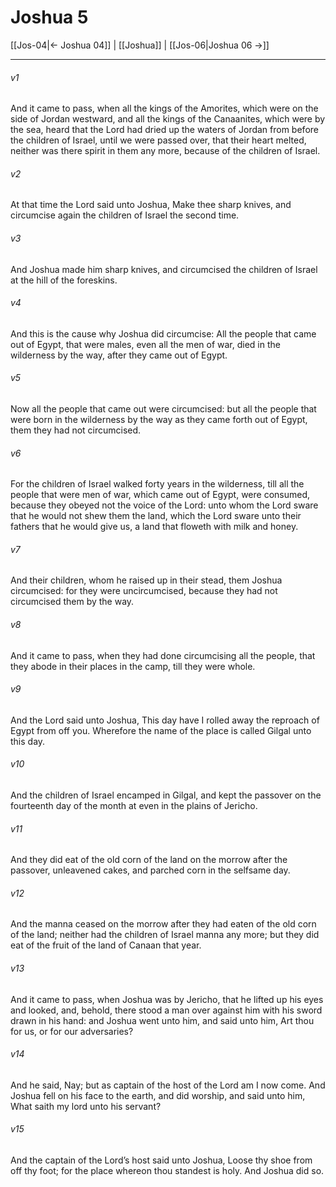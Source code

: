 # Joshua 5

[[Jos-04|← Joshua 04]] | [[Joshua]] | [[Jos-06|Joshua 06 →]]
***

###### v1
And it came to pass, when all the kings of the Amorites, which were on the side of Jordan westward, and all the kings of the Canaanites, which were by the sea, heard that the Lord had dried up the waters of Jordan from before the children of Israel, until we were passed over, that their heart melted, neither was there spirit in them any more, because of the children of Israel.
###### v2
At that time the Lord said unto Joshua, Make thee sharp knives, and circumcise again the children of Israel the second time.
###### v3
And Joshua made him sharp knives, and circumcised the children of Israel at the hill of the foreskins.
###### v4
And this is the cause why Joshua did circumcise: All the people that came out of Egypt, that were males, even all the men of war, died in the wilderness by the way, after they came out of Egypt.
###### v5
Now all the people that came out were circumcised: but all the people that were born in the wilderness by the way as they came forth out of Egypt, them they had not circumcised.
###### v6
For the children of Israel walked forty years in the wilderness, till all the people that were men of war, which came out of Egypt, were consumed, because they obeyed not the voice of the Lord: unto whom the Lord sware that he would not shew them the land, which the Lord sware unto their fathers that he would give us, a land that floweth with milk and honey.
###### v7
And their children, whom he raised up in their stead, them Joshua circumcised: for they were uncircumcised, because they had not circumcised them by the way.
###### v8
And it came to pass, when they had done circumcising all the people, that they abode in their places in the camp, till they were whole.
###### v9
And the Lord said unto Joshua, This day have I rolled away the reproach of Egypt from off you. Wherefore the name of the place is called Gilgal unto this day.
###### v10
And the children of Israel encamped in Gilgal, and kept the passover on the fourteenth day of the month at even in the plains of Jericho.
###### v11
And they did eat of the old corn of the land on the morrow after the passover, unleavened cakes, and parched corn in the selfsame day.
###### v12
And the manna ceased on the morrow after they had eaten of the old corn of the land; neither had the children of Israel manna any more; but they did eat of the fruit of the land of Canaan that year.
###### v13
And it came to pass, when Joshua was by Jericho, that he lifted up his eyes and looked, and, behold, there stood a man over against him with his sword drawn in his hand: and Joshua went unto him, and said unto him, Art thou for us, or for our adversaries?
###### v14
And he said, Nay; but as captain of the host of the Lord am I now come. And Joshua fell on his face to the earth, and did worship, and said unto him, What saith my lord unto his servant?
###### v15
And the captain of the Lord’s host said unto Joshua, Loose thy shoe from off thy foot; for the place whereon thou standest is holy. And Joshua did so. 
